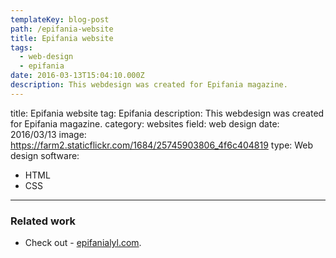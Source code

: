 ```yaml
---
templateKey: blog-post
path: /epifania-website
title: Epifania website
tags:
  - web-design
  - epifania
date: 2016-03-13T15:04:10.000Z
description: This webdesign was created for Epifania magazine.
---
```


title: Epifania website
tag: Epifania
description: This webdesign was created for Epifania magazine.
category: websites
field: web design
date: 2016/03/13
image: https://farm2.staticflickr.com/1684/25745903806_4f6c404819
type: Web design
software:
- HTML
- CSS
---
### Related work
- Check out - <a href="http://epifanialyl.com" target="_blank">epifanialyl.com</a>. 
